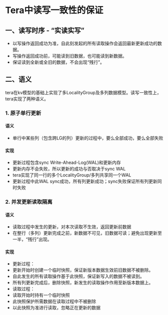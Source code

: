 # Tera中读写一致性的保证

## 一、读写时序 - “实读实写”
  * 以写操作返回成功为准，自此刻发起的所有读取操作会返回最新更新成功的数据。
  * 写操作返回成功前，可能读到旧数据，也可能读到新数据。
  * 保证读到全新或全旧的数据，不会出现“残行”。

## 二、语义

tera在kv模型的基础上实现了多LocalityGroup及多列数据模型。读写一致性上，tera实现了两种语义。

### 1. 原子单行更新
#### 语义
  * 单行中某些列（包含跨LG的列）更新的过程中，要么全部成功，要么全部失败

#### 实现
  * 更新过程包含sync Write-Ahead-Log(WAL)和更新内存
  * 更新内存不会失败，所以更新的成功与否取决于sync WAL
  * tera实现了同一行的多个LocalityGroup/多列共享同一个WAL
  * 更新过程中此WAL sync成功，所有列更新成功；sync失败保证所有列更新同时失败

### 2. 并发更新读取隔离
#### 语义
  * 读取过程中发生的更新，对本次读取不生效，返回更新前数据
  * 在整行（多列）更新完成之前，新数据不可见，旧数据可读；避免出现更新至一半，“残行”出现。

#### 实现
  * 更新过程：
   * 更新开始时创建一个临时快照，保证新版本数据生效前旧数据不被删除。
   * 自此发生的所有读取操作基于此快照，保证新写入的数据不被读到。
   * 所有列更新完成后，删除快照，新发生的读取操作作用至新版本数据上。
  * 读取过程：
   * 读取开始时持有一个临时快照
   * 此快照保护所需数据在读取过程中不被删除
   * 以此快照为准进行读取，忽略正在更新的数据
